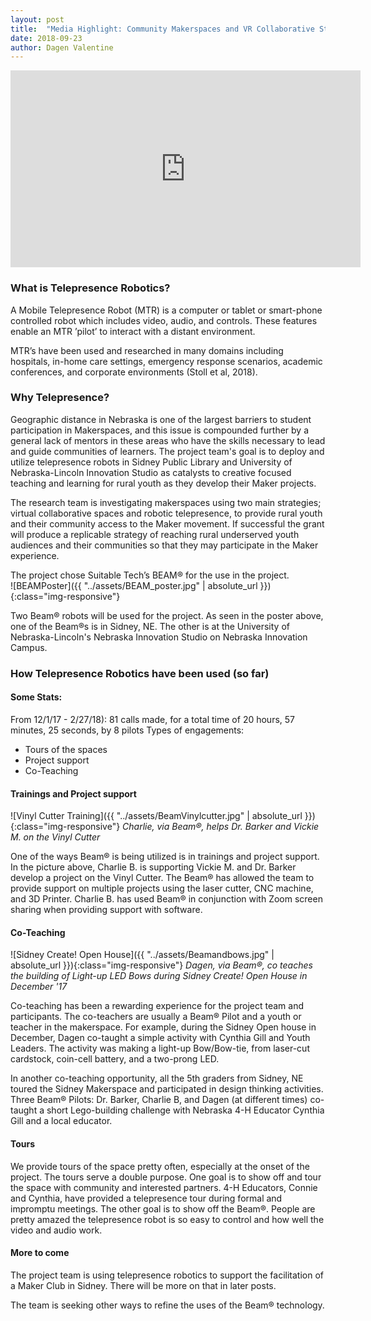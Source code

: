 ```yaml
---
layout: post
title:  "Media Highlight: Community Makerspaces and VR Collaborative Strategies"
date: 2018-09-23
author: Dagen Valentine
---
```


<iframe width="560" height="315" src="https://videopress.com/embed/n3EhV1zn" frameborder="0" allowfullscreen></iframe>
<script src="https://videopress.com/videopress-iframe.js"></script>

### What is Telepresence Robotics?
A Mobile Telepresence Robot (MTR) is a computer or tablet or smart-phone controlled robot which includes video, audio, and controls.  These features enable an MTR ’pilot’ to interact with a distant environment.

MTR’s  have been used and researched in many domains including hospitals, in-home care settings, emergency response scenarios, academic conferences, and corporate environments (Stoll et al, 2018).  

### Why Telepresence?
Geographic distance in Nebraska is one of the largest barriers to student participation in Makerspaces, and this issue is compounded further by a general lack of mentors in these areas who have the skills necessary to lead and guide communities of learners.   The project team's goal is to deploy and utilize telepresence robots in Sidney Public Library and University of Nebraska-Lincoln Innovation Studio as catalysts to creative focused teaching and learning for rural youth as they develop their Maker projects. 

The research team is investigating makerspaces using two main strategies; virtual collaborative spaces and robotic telepresence, to provide rural youth and their community access to the Maker movement.   If successful the grant will produce a replicable strategy of reaching rural underserved youth audiences and their communities so that they may participate in the Maker experience.

The project chose Suitable Tech’s BEAM® for the use in the project.  
![BEAMPoster]({{ "../assets/BEAM_poster.jpg" | absolute_url }}){:class="img-responsive"}

Two Beam® robots will be used for the project. As seen in the poster above, one of the Beam®s is in Sidney, NE.  The other is at the University of Nebraska-Lincoln's Nebraska Innovation Studio on Nebraska Innovation Campus.

### How Telepresence Robotics have been used (so far)

#### Some Stats:
From 12/1/17 - 2/27/18): 81 calls made, for a total time of 20 hours, 57 minutes, 25 seconds, by 8 pilots
Types of engagements:
* Tours of the spaces
* Project support
* Co-Teaching

#### Trainings and Project support
![Vinyl Cutter Training]({{ "../assets/BeamVinylcutter.jpg" | absolute_url }}){:class="img-responsive"}
*Charlie, via Beam®, helps  Dr. Barker and Vickie M. on the Vinyl Cutter*

One of the ways Beam® is being utilized is in trainings and project support. In the picture above, Charlie B. is supporting Vickie M. and Dr. Barker develop a project on the Vinyl Cutter. The Beam® has allowed the team to provide support on multiple projects using the laser cutter, CNC machine, and 3D Printer.  Charlie B. has used Beam® in conjunction with Zoom screen sharing when providing support with software.  

#### Co-Teaching
![Sidney Create! Open House]({{ "../assets/Beamandbows.jpg" | absolute_url }}){:class="img-responsive"}
*Dagen, via Beam®, co teaches the building of Light-up LED Bows during Sidney Create! Open House in December '17*

Co-teaching has been a rewarding experience for the project team and participants.  The co-teachers are usually a Beam® Pilot and a youth or teacher in the makerspace.  For example, during the Sidney Open house in December, Dagen co-taught a simple activity with Cynthia Gill and Youth Leaders.  The activity was making a light-up Bow/Bow-tie, from laser-cut cardstock, coin-cell battery, and a two-prong LED. 

In another co-teaching opportunity, all the 5th graders from Sidney, NE toured the Sidney Makerspace and participated in design thinking activities.  Three Beam® Pilots: Dr. Barker, Charlie B, and Dagen (at different times) co-taught a short Lego-building challenge with Nebraska 4-H Educator Cynthia Gill and a local educator.  

#### Tours
We provide tours of the space pretty often, especially at the onset of the project.  The tours serve a double purpose.  One goal is to show off and tour the space with community and interested partners.  4-H Educators, Connie and Cynthia, have provided a telepresence tour during formal and impromptu meetings.  The other goal is to show off the Beam®.  People are pretty amazed the telepresence robot is so easy to control and how well the video and audio work.  

#### More to come
The project team is using telepresence robotics to support the facilitation of a Maker Club in Sidney.  There will be more on that in later posts.  

The team is seeking other ways to refine the uses of the Beam® technology.
